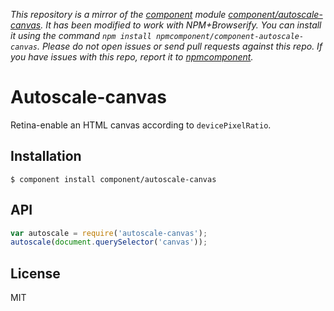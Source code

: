 *This repository is a mirror of the [component](http://component.io) module [component/autoscale-canvas](http://github.com/component/autoscale-canvas). It has been modified to work with NPM+Browserify. You can install it using the command `npm install npmcomponent/component-autoscale-canvas`. Please do not open issues or send pull requests against this repo. If you have issues with this repo, report it to [npmcomponent](https://github.com/airportyh/npmcomponent).*

# Autoscale-canvas

  Retina-enable an HTML canvas according to `devicePixelRatio`.

## Installation

```
$ component install component/autoscale-canvas
```

## API

```js
var autoscale = require('autoscale-canvas');
autoscale(document.querySelector('canvas'));
```

## License

  MIT